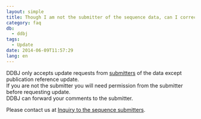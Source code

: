 ```yaml
---
layout: simple
title: Though I am not the submitter of the sequence data, can I correct the data?
category: faq
db:
  - ddbj
tags: 
  - Update
date: 2014-06-09T11:57:29
lang: en
---
```


DDBJ only accepts update requests from [submitters](/ddbj/submission.html#submitter) of the data except publication reference update.  
If you are not the submitter you will need permission from the submitter before requesting update.    
DDBJ can forward your comments to the submitter. 

Please contact us at [Inquiry to the sequence submitters](/contact-ddbj-e.html). 
